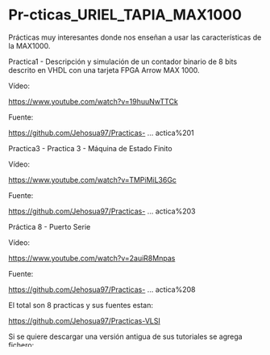 # Pr-cticas_URIEL_TAPIA_MAX1000
Prácticas muy interesantes donde nos enseñan a usar las características de la MAX1000.

Practica1 - Descripción y simulación de un contador binario de 8 bits descrito en VHDL con una tarjeta FPGA Arrow MAX 1000.

Vídeo:

https://www.youtube.com/watch?v=19huuNwTTCk

Fuente:

https://github.com/Jehosua97/Practicas- ... actica%201

Practica3 - Practica 3 - Máquina de Estado Finito

Vídeo:

https://www.youtube.com/watch?v=TMPiMiL36Gc

Fuente:

https://github.com/Jehosua97/Practicas- ... actica%203


Práctica 8 - Puerto Serie

Vídeo:

https://www.youtube.com/watch?v=2auiR8Mnpas

Fuente:

https://github.com/Jehosua97/Practicas- ... actica%208

El total son 8 practicas y sus fuentes estan:

https://github.com/Jehosua97/Practicas-VLSI

Si se quiere descargar una versión antigua de sus tutoriales se agrega fichero:
